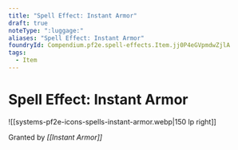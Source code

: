 ```yaml
---
title: "Spell Effect: Instant Armor"
draft: true
noteType: ":luggage:"
aliases: "Spell Effect: Instant Armor"
foundryId: Compendium.pf2e.spell-effects.Item.jj0P4eGVpmdwZjlA
tags:
  - Item
---
```


# Spell Effect: Instant Armor
![[systems-pf2e-icons-spells-instant-armor.webp|150 lp right]]

Granted by _[[Instant Armor]]_
